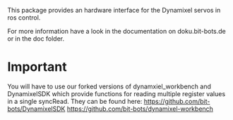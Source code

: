 This package provides an hardware interface for the Dynamixel servos in ros control.

For more information have a look in the documentation on doku.bit-bots.de or in the doc folder.

# Important
You will have to use our forked versions of dynamxiel_workbench and DynamixelSDK which provide functions for reading multiple register values in a single syncRead. They can be found here:
https://github.com/bit-bots/DynamixelSDK
https://github.com/bit-bots/dynamixel-workbench